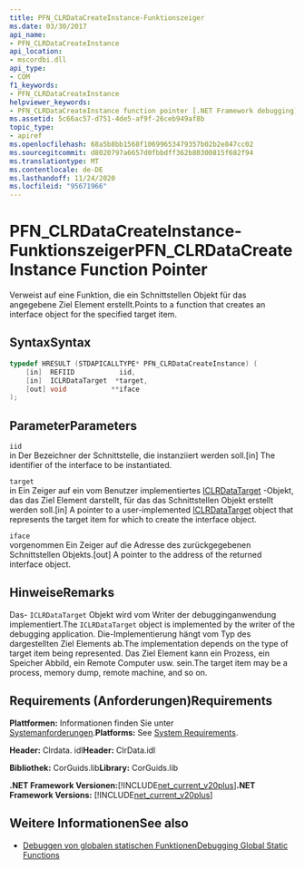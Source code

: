 ```yaml
---
title: PFN_CLRDataCreateInstance-Funktionszeiger
ms.date: 03/30/2017
api_name:
- PFN_CLRDataCreateInstance
api_location:
- mscordbi.dll
api_type:
- COM
f1_keywords:
- PFN_CLRDataCreateInstance
helpviewer_keywords:
- PFN_CLRDataCreateInstance function pointer [.NET Framework debugging]
ms.assetid: 5c66ac57-d751-4de5-af9f-26ceb949af8b
topic_type:
- apiref
ms.openlocfilehash: 68a5b8bb1568f10699653479357b02b2e847cc02
ms.sourcegitcommit: d8020797a6657d0fbbdff362b80300815f682f94
ms.translationtype: MT
ms.contentlocale: de-DE
ms.lasthandoff: 11/24/2020
ms.locfileid: "95671966"
---
```

# <a name="pfn_clrdatacreateinstance-function-pointer"></a><span data-ttu-id="35376-102">PFN_CLRDataCreateInstance-Funktionszeiger</span><span class="sxs-lookup"><span data-stu-id="35376-102">PFN_CLRDataCreateInstance Function Pointer</span></span>

<span data-ttu-id="35376-103">Verweist auf eine Funktion, die ein Schnittstellen Objekt für das angegebene Ziel Element erstellt.</span><span class="sxs-lookup"><span data-stu-id="35376-103">Points to a function that creates an interface object for the specified target item.</span></span>  
  
## <a name="syntax"></a><span data-ttu-id="35376-104">Syntax</span><span class="sxs-lookup"><span data-stu-id="35376-104">Syntax</span></span>  
  
```cpp  
typedef HRESULT (STDAPICALLTYPE* PFN_CLRDataCreateInstance) (  
    [in]  REFIID           iid,  
    [in]  ICLRDataTarget  *target,  
    [out] void           **iface  
);  
```  
  
## <a name="parameters"></a><span data-ttu-id="35376-105">Parameter</span><span class="sxs-lookup"><span data-stu-id="35376-105">Parameters</span></span>  

 `iid`  
 <span data-ttu-id="35376-106">in Der Bezeichner der Schnittstelle, die instanziiert werden soll.</span><span class="sxs-lookup"><span data-stu-id="35376-106">[in] The identifier of the interface to be instantiated.</span></span>  
  
 `target`  
 <span data-ttu-id="35376-107">in Ein Zeiger auf ein vom Benutzer implementiertes [ICLRDataTarget](iclrdatatarget-interface.md) -Objekt, das das Ziel Element darstellt, für das das Schnittstellen Objekt erstellt werden soll.</span><span class="sxs-lookup"><span data-stu-id="35376-107">[in] A pointer to a user-implemented [ICLRDataTarget](iclrdatatarget-interface.md) object that represents the target item for which to create the interface object.</span></span>  
  
 `iface`  
 <span data-ttu-id="35376-108">vorgenommen Ein Zeiger auf die Adresse des zurückgegebenen Schnittstellen Objekts.</span><span class="sxs-lookup"><span data-stu-id="35376-108">[out] A pointer to the address of the returned interface object.</span></span>  
  
## <a name="remarks"></a><span data-ttu-id="35376-109">Hinweise</span><span class="sxs-lookup"><span data-stu-id="35376-109">Remarks</span></span>  

 <span data-ttu-id="35376-110">Das- `ICLRDataTarget` Objekt wird vom Writer der debugginganwendung implementiert.</span><span class="sxs-lookup"><span data-stu-id="35376-110">The `ICLRDataTarget` object is implemented by the writer of the debugging application.</span></span> <span data-ttu-id="35376-111">Die-Implementierung hängt vom Typ des dargestellten Ziel Elements ab.</span><span class="sxs-lookup"><span data-stu-id="35376-111">The implementation depends on the type of target item being represented.</span></span> <span data-ttu-id="35376-112">Das Ziel Element kann ein Prozess, ein Speicher Abbild, ein Remote Computer usw. sein.</span><span class="sxs-lookup"><span data-stu-id="35376-112">The target item may be a process, memory dump, remote machine, and so on.</span></span>  
  
## <a name="requirements"></a><span data-ttu-id="35376-113">Requirements (Anforderungen)</span><span class="sxs-lookup"><span data-stu-id="35376-113">Requirements</span></span>  

 <span data-ttu-id="35376-114">**Plattformen:** Informationen finden Sie unter [Systemanforderungen](../../get-started/system-requirements.md).</span><span class="sxs-lookup"><span data-stu-id="35376-114">**Platforms:** See [System Requirements](../../get-started/system-requirements.md).</span></span>  
  
 <span data-ttu-id="35376-115">**Header:** Clrdata. idl</span><span class="sxs-lookup"><span data-stu-id="35376-115">**Header:** ClrData.idl</span></span>  
  
 <span data-ttu-id="35376-116">**Bibliothek:** CorGuids.lib</span><span class="sxs-lookup"><span data-stu-id="35376-116">**Library:** CorGuids.lib</span></span>  
  
 <span data-ttu-id="35376-117">**.NET Framework Versionen:**[!INCLUDE[net_current_v20plus](../../../../includes/net-current-v20plus-md.md)]</span><span class="sxs-lookup"><span data-stu-id="35376-117">**.NET Framework Versions:** [!INCLUDE[net_current_v20plus](../../../../includes/net-current-v20plus-md.md)]</span></span>  
  
## <a name="see-also"></a><span data-ttu-id="35376-118">Weitere Informationen</span><span class="sxs-lookup"><span data-stu-id="35376-118">See also</span></span>

- [<span data-ttu-id="35376-119">Debuggen von globalen statischen Funktionen</span><span class="sxs-lookup"><span data-stu-id="35376-119">Debugging Global Static Functions</span></span>](debugging-global-static-functions.md)

